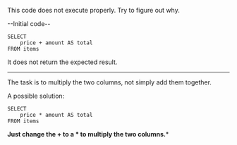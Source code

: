 This code does not execute properly. Try to figure out why.

--Initial code--

```
SELECT 
    price + amount AS total 
FROM items
```

It does not return the expected result. 

***

The task is to multiply the two columns, not simply add them together.

A possible solution:

```
SELECT 
    price * amount AS total 
FROM items 
```


**Just change the + to a * to multiply the two columns.***
